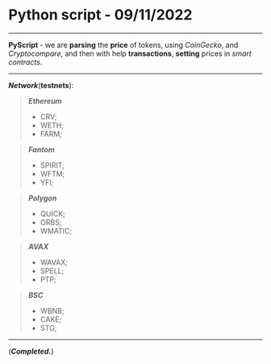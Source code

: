 # Python script - 09/11/2022
---
**PyScript** - we are **parsing** the **price** of tokens, using _CoinGecko_, and _Cryptocompare_, and then with help **transactions**, **setting** prices in _smart contracts_.

---
___Network___(**testnets**):
> ___Ethereum___
> + CRV;
> + WETH;
> + FARM;

> ___Fantom___
> + SPIRIT;
> + WFTM;
> + YFI;

> ___Polygon___
> + QUICK;
> + ORBS;
> + WMATIC;

> ___AVAX___
> + WAVAX;
> + SPELL;
> + PTP;

> ___BSC___
> + WBNB;
> + CAKE;
> + STG;
---
(___Completed.___)

